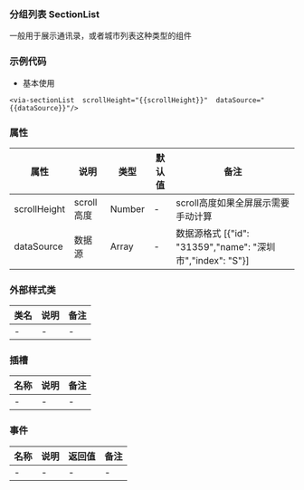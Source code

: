 ### 分组列表 SectionList  
   一般用于展示通讯录，或者城市列表这种类型的组件


### 示例代码
* 基本使用
```
<via-sectionList  scrollHeight="{{scrollHeight}}"  dataSource="{{dataSource}}"/>
```
 
 


### 属性
| 属性 | 说明 | 类型 | 默认值 | 备注 | 
| --- | --- | --- | --- | --- |
| scrollHeight | scroll高度 | Number | - | scroll高度如果全屏展示需要手动计算 |
| dataSource | 数据源 | Array | - | 数据源格式 [{"id": "31359","name": "深圳市","index": "S"}]  |
 
 

 

### 外部样式类
| 类名 | 说明 | 备注 | 
| --- | --- | --- |
| - | - | -  |
 



### 插槽
| 名称 | 说明 | 备注 |
| --- | --- |--- |
 | -| - | - |  


### 事件
| 名称 | 说明 | 返回值 | 备注 |
| --- | --- | --- | --- |
| -| - | - | -   |



